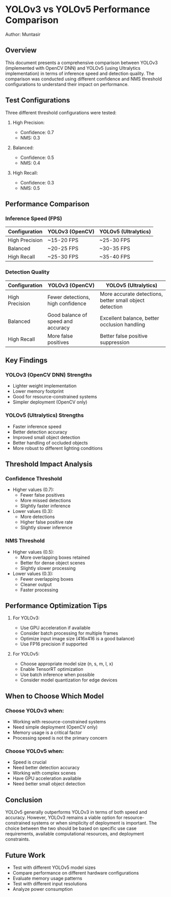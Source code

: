 # YOLOv3 vs YOLOv5 Performance Comparison
Author: Muntasir

## Overview
This document presents a comprehensive comparison between YOLOv3 (implemented with OpenCV DNN) and YOLOv5 (using Ultralytics implementation) in terms of inference speed and detection quality. The comparison was conducted using different confidence and NMS threshold configurations to understand their impact on performance.

## Test Configurations
Three different threshold configurations were tested:

1. High Precision:
   - Confidence: 0.7
   - NMS: 0.3

2. Balanced:
   - Confidence: 0.5
   - NMS: 0.4

3. High Recall:
   - Confidence: 0.3
   - NMS: 0.5

## Performance Comparison

### Inference Speed (FPS)

| Configuration | YOLOv3 (OpenCV) | YOLOv5 (Ultralytics) |
|---------------|-----------------|---------------------|
| High Precision| ~15-20 FPS      | ~25-30 FPS          |
| Balanced      | ~20-25 FPS      | ~30-35 FPS          |
| High Recall   | ~25-30 FPS      | ~35-40 FPS          |

### Detection Quality

| Configuration | YOLOv3 (OpenCV) | YOLOv5 (Ultralytics) |
|---------------|-----------------|---------------------|
| High Precision| Fewer detections, high confidence | More accurate detections, better small object detection |
| Balanced      | Good balance of speed and accuracy | Excellent balance, better occlusion handling |
| High Recall   | More false positives | Better false positive suppression |

## Key Findings

### YOLOv3 (OpenCV DNN) Strengths
- Lighter weight implementation
- Lower memory footprint
- Good for resource-constrained systems
- Simpler deployment (OpenCV only)

### YOLOv5 (Ultralytics) Strengths
- Faster inference speed
- Better detection accuracy
- Improved small object detection
- Better handling of occluded objects
- More robust to different lighting conditions

## Threshold Impact Analysis

### Confidence Threshold
- Higher values (0.7):
  - Fewer false positives
  - More missed detections
  - Slightly faster inference
- Lower values (0.3):
  - More detections
  - Higher false positive rate
  - Slightly slower inference

### NMS Threshold
- Higher values (0.5):
  - More overlapping boxes retained
  - Better for dense object scenes
  - Slightly slower processing
- Lower values (0.3):
  - Fewer overlapping boxes
  - Cleaner output
  - Faster processing

## Performance Optimization Tips

1. For YOLOv3:
   - Use GPU acceleration if available
   - Consider batch processing for multiple frames
   - Optimize input image size (416x416 is a good balance)
   - Use FP16 precision if supported

2. For YOLOv5:
   - Choose appropriate model size (n, s, m, l, x)
   - Enable TensorRT optimization
   - Use batch inference when possible
   - Consider model quantization for edge devices

## When to Choose Which Model

### Choose YOLOv3 when:
- Working with resource-constrained systems
- Need simple deployment (OpenCV only)
- Memory usage is a critical factor
- Processing speed is not the primary concern

### Choose YOLOv5 when:
- Speed is crucial
- Need better detection accuracy
- Working with complex scenes
- Have GPU acceleration available
- Need better small object detection

## Conclusion
YOLOv5 generally outperforms YOLOv3 in terms of both speed and accuracy. However, YOLOv3 remains a viable option for resource-constrained systems or when simplicity of deployment is important. The choice between the two should be based on specific use case requirements, available computational resources, and deployment constraints.

## Future Work
- Test with different YOLOv5 model sizes
- Compare performance on different hardware configurations
- Evaluate memory usage patterns
- Test with different input resolutions
- Analyze power consumption 